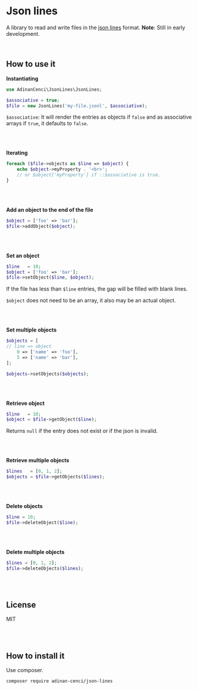 # Json lines
A library to read and write files in the [json lines](https://jsonlines.org/) format.
**Note**: Still in early development.

<br>

## How to use it

**Instantiating**
```php
use AdinanCenci\JsonLines\JsonLines;

$associative = true;
$file = new JsonLines('my-file.jsonl', $associative);
```

`$associative`: It will render the entries as objects if `false` and as associative arrays if `true`, it defaults to `false`.

<br><br>

**Iterating**
```php
foreach ($file->objects as $line => $object) {
    echo $object->myProperty . '<br>';
    // or $object['myProperty'] if ::$associative is true.
}
```

<br><br>

**Add an object to the end of the file**
```php
$object = ['foo' => 'bar'];
$file->addObject($object);
```

<br><br>

**Set an object**
```php
$line   = 10;
$object = ['foo' => 'bar'];
$file->setObject($line, $object);
```

If the file has less than `$line` entries, the gap will be filled with blank lines.

`$object` does not need to be an array, it also may be an actual object. 

<br><br>

**Set multiple objects**
```php
$objects = [
// line => object
    0 => ['name' => 'foo'],
    5 => ['name' => 'bar'],
];

$objects->setObjects($objects);
```

<br><br>

**Retrieve object**
```php
$line   = 10;
$object = $file->getObject($line);
```

Returns `null` if the entry does not exist or if the json is invalid.

<br><br>

**Retrieve multiple objects**
```php
$lines   = [0, 1, 2];
$objects = $file->getObjects($lines);
```

<br><br>

**Delete objects**
```php
$line = 10;
$file->deleteObject($line);
```

<br><br>

**Delete multiple objects**
```php
$lines = [0, 1, 2];
$file->deleteObjects($lines);
```

<br><br>

## License
MIT

<br><br>

## How to install it
Use composer.
```
composer require adinan-cenci/json-lines
```
